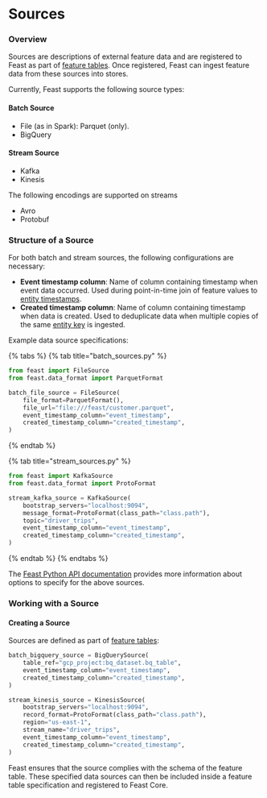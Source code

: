 # Sources

### Overview

Sources are descriptions of external feature data and are registered to Feast as part of [feature tables](feature-tables.md). Once registered, Feast can ingest feature data from these sources into stores.

Currently, Feast supports the following source types:

#### Batch Source

* File \(as in Spark\): Parquet \(only\).
* BigQuery

#### Stream Source

* Kafka
* Kinesis

The following encodings are supported on streams

* Avro
* Protobuf

### Structure of a Source

For both batch and stream sources, the following configurations are necessary:

* **Event timestamp column**: Name of column containing timestamp when event data occurred. Used during point-in-time join of feature values to [entity timestamps](glossary.md#entity-timestamp).
* **Created timestamp column**: Name of column containing timestamp when data is created. Used to deduplicate data when multiple copies of the same [entity key](glossary.md#entity-key) is ingested.

Example data source specifications:

{% tabs %}
{% tab title="batch\_sources.py" %}
```python
from feast import FileSource
from feast.data_format import ParquetFormat

batch_file_source = FileSource(
    file_format=ParquetFormat(),
    file_url="file:///feast/customer.parquet",
    event_timestamp_column="event_timestamp",
    created_timestamp_column="created_timestamp",
)
```
{% endtab %}

{% tab title="stream\_sources.py" %}
```python
from feast import KafkaSource
from feast.data_format import ProtoFormat

stream_kafka_source = KafkaSource(
    bootstrap_servers="localhost:9094",
    message_format=ProtoFormat(class_path="class.path"),
    topic="driver_trips",
    event_timestamp_column="event_timestamp",
    created_timestamp_column="created_timestamp",
)
```
{% endtab %}
{% endtabs %}

The [Feast Python API documentation](https://api.docs.feast.dev/python/) provides more information about options to specify for the above sources.

### Working with a Source

#### Creating a Source

Sources are defined as part of [feature tables](feature-tables.md):

```python
batch_bigquery_source = BigQuerySource(
    table_ref="gcp_project:bq_dataset.bq_table",
    event_timestamp_column="event_timestamp",
    created_timestamp_column="created_timestamp",
)

stream_kinesis_source = KinesisSource(
    bootstrap_servers="localhost:9094",
    record_format=ProtoFormat(class_path="class.path"),
    region="us-east-1",
    stream_name="driver_trips",
    event_timestamp_column="event_timestamp",
    created_timestamp_column="created_timestamp",
)
```

Feast ensures that the source complies with the schema of the feature table. These specified data sources can then be included inside a feature table specification and registered to Feast Core.

